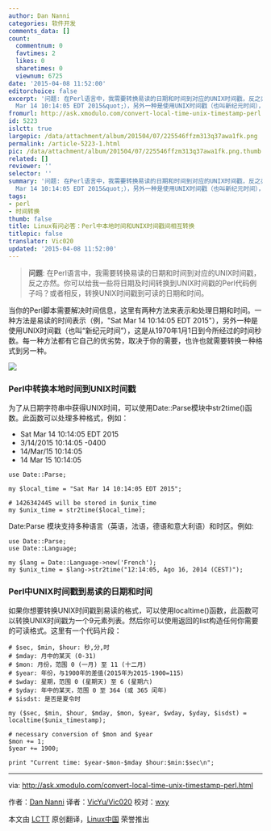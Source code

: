 ```yaml
---
author: Dan Nanni
categories: 软件开发
comments_data: []
count:
  commentnum: 0
  favtimes: 2
  likes: 0
  sharetimes: 0
  viewnum: 6725
date: '2015-04-08 11:52:00'
editorchoice: false
excerpt: '问题: 在Perl语言中，我需要转换易读的日期和时间到对应的UNIX时间戳，反之亦然。你可以给我一些将日期及时间转换到UNIX时间戳的Perl代码例子吗？或者相反，转换UNIX时间戳到可读的日期和时间。  当你的Perl脚本需要解决时间信息，这里有两种方法来表示和处理日期和时间。一种方法是易读的时间表示（例，&quot;Sat
  Mar 14 10:14:05 EDT 2015&quot;），另外一种是使用UNIX时间戳（也叫新纪元时间），这是从1970年1月1日到今所经过的时间秒数。每一种方法都有它自己的优劣势，取决于你的需要，也许也就需要转换一种格式到另一种。  Perl中转换本地时间'
fromurl: http://ask.xmodulo.com/convert-local-time-unix-timestamp-perl.html
id: 5223
islctt: true
largepic: /data/attachment/album/201504/07/225546ffzm313q37awa1fk.png
permalink: /article-5223-1.html
pic: /data/attachment/album/201504/07/225546ffzm313q37awa1fk.png.thumb.jpg
related: []
reviewer: ''
selector: ''
summary: '问题: 在Perl语言中，我需要转换易读的日期和时间到对应的UNIX时间戳，反之亦然。你可以给我一些将日期及时间转换到UNIX时间戳的Perl代码例子吗？或者相反，转换UNIX时间戳到可读的日期和时间。  当你的Perl脚本需要解决时间信息，这里有两种方法来表示和处理日期和时间。一种方法是易读的时间表示（例，&quot;Sat
  Mar 14 10:14:05 EDT 2015&quot;），另外一种是使用UNIX时间戳（也叫新纪元时间），这是从1970年1月1日到今所经过的时间秒数。每一种方法都有它自己的优劣势，取决于你的需要，也许也就需要转换一种格式到另一种。  Perl中转换本地时间'
tags:
- perl
- 时间转换
thumb: false
title: Linux有问必答：Perl中本地时间和UNIX时间戳间相互转换
titlepic: false
translator: Vic020
updated: '2015-04-08 11:52:00'
---
```



> 
> **问题**: 在Perl语言中，我需要转换易读的日期和时间到对应的UNIX时间戳，反之亦然。你可以给我一些将日期及时间转换到UNIX时间戳的Perl代码例子吗？或者相反，转换UNIX时间戳到可读的日期和时间。
> 
> 
> 


当你的Perl脚本需要解决时间信息，这里有两种方法来表示和处理日期和时间。一种方法是易读的时间表示（例，"Sat Mar 14 10:14:05 EDT 2015"），另外一种是使用UNIX时间戳（也叫“新纪元时间”），这是从1970年1月1日到今所经过的时间秒数。每一种方法都有它自己的优劣势，取决于你的需要，也许也就需要转换一种格式到另一种。


![](/data/attachment/album/201504/07/225546ffzm313q37awa1fk.png)


### Perl中转换本地时间到UNIX时间戳


为了从日期字符串中获得UNIX时间，可以使用Date::Parse模块中str2time()函数。此函数可以处理多种格式，例如：


* Sat Mar 14 10:14:05 EDT 2015
* 3/14/2015 10:14:05 -0400
* 14/Mar/15 10:14:05
* 14 Mar 15 10:14:05



```
use Date::Parse;

my $local_time = "Sat Mar 14 10:14:05 EDT 2015";

# 1426342445 will be stored in $unix_time
my $unix_time = str2time($local_time);

```

Date:Parse 模块支持多种语言（英语，法语，德语和意大利语）和时区。例如:



```
use Date::Parse;
use Date::Language;

my $lang = Date::Language->new('French');
my $unix_time = $lang->str2time("12:14:05, Ago 16, 2014 (CEST)");

```

### Perl中UNIX时间戳到易读的日期和时间


如果你想要转换UNIX时间戳到易读的格式，可以使用localtime()函数，此函数可以转换UNIX时间戳为一个9元素列表。然后你可以使用返回的list构造任何你需要的可读格式。这里有一个代码片段：



```
# $sec, $min, $hour: 秒,分,时
# $mday: 月中的某天 (0-31)
# $mon: 月份，范围 0 (一月) 至 11 (十二月)
# $year: 年份，与1900年的差值(2015年为2015-1900=115)
# $wday: 星期，范围 0 (星期天) 至 6 (星期六)
# $yday: 年中的某天，范围 0 至 364 (或 365 闰年)
# $isdst: 是否是夏令时

my ($sec, $min, $hour, $mday, $mon, $year, $wday, $yday, $isdst) = localtime($unix_timestamp);

# necessary conversion of $mon and $year
$mon += 1;
$year += 1900;

print "Current time: $year-$mon-$mday $hour:$min:$sec\n";

```



---


via: <http://ask.xmodulo.com/convert-local-time-unix-timestamp-perl.html>


作者：[Dan Nanni](http://ask.xmodulo.com/author/nanni) 译者：[VicYu/Vic020](http://vicyu.net) 校对：[wxy](https://github.com/wxy)


本文由 [LCTT](https://github.com/LCTT/TranslateProject) 原创翻译，[Linux中国](http://linux.cn/) 荣誉推出